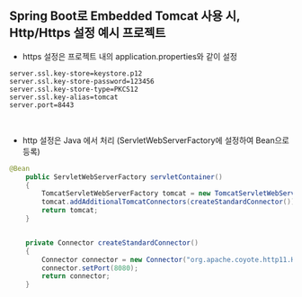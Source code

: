 ## Spring Boot로 Embedded Tomcat 사용 시, Http/Https 설정 예시 프로젝트 <br>

* https 설정은 프로젝트 내의 application.properties와 같이 설정

~~~properties
server.ssl.key-store=keystore.p12
server.ssl.key-store-password=123456
server.ssl.key-store-type=PKCS12
server.ssl.key-alias=tomcat
server.port=8443
~~~

<br>

* http 설정은 Java 에서 처리 (ServletWebServerFactory에 설정하여 Bean으로 등록)

~~~java
@Bean
    public ServletWebServerFactory servletContainer()
    {
        TomcatServletWebServerFactory tomcat = new TomcatServletWebServerFactory();
        tomcat.addAdditionalTomcatConnectors(createStandardConnector());
        return tomcat;
    }


    private Connector createStandardConnector()
    {
        Connector connector = new Connector("org.apache.coyote.http11.Http11NioProtocol");
        connector.setPort(8080);
        return connector;
    }
~~~
